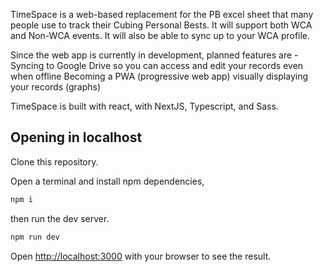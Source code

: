 TimeSpace is a web-based replacement for the PB excel sheet that many people use to track their Cubing Personal Bests. It will support both WCA and Non-WCA events.
It will also be able to sync up to your WCA profile.

Since the web app is currently in development, planned features are -
Syncing to Google Drive so you can access and edit your records even when offline
Becoming a PWA (progressive web app)
visually displaying your records (graphs)

TimeSpace is built with react, with NextJS, Typescript, and Sass.

## Opening in localhost

Clone this repository.

Open a terminal and install npm dependencies,

```bash
npm i
```

then run the dev server.

```bash
npm run dev
```

Open [http://localhost:3000](http://localhost:3000) with your browser to see the result.
